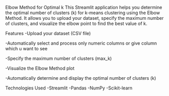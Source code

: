 Elbow Method for Optimal k
This Streamlit application helps you determine the optimal number of clusters (k) for k-means clustering using the Elbow Method. It allows you to upload your dataset, specify the maximum number of clusters, and visualize the elbow point to find the best value of k.

Features
-Upload your dataset (CSV file)

-Automatically select and process only numeric columns or give column which u want to see

-Specify the maximum number of clusters (max_k)

-Visualize the Elbow Method plot

-Automatically determine and display the optimal number of clusters (k)

Technologies Used
-Streamlit
-Pandas
-NumPy
-Scikit-learn
